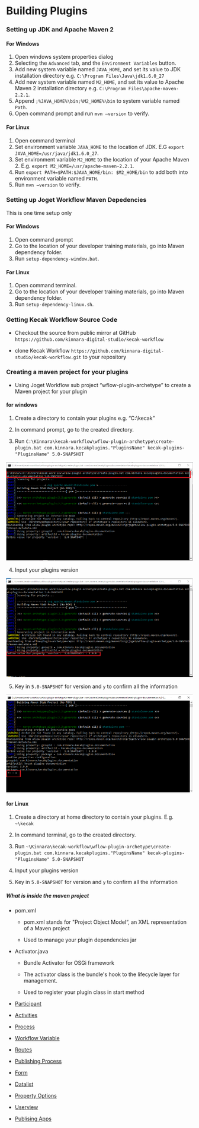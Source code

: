 # Building Plugins #

### Setting up JDK and Apache Maven 2

#### For Windows

1. Open windows system properties dialog
2. Selecting the `Advanced` tab, and the `Environment Variables` button.
3. Add new system variable named `JAVA_HOME`, and set its value to JDK installation directory e.g. `C:\Program Files\Java\jdk1.6.0_27`
4. Add new system variable named `M2_HOME`, and set its value to Apache Maven 2 installation directory e.g. `C:\Program Files\apache-maven-2.2.1`.
5. Append `;%JAVA_HOME%\bin;%M2_HOME%\bin` to system variable named `Path`.
6. Open command prompt and run `mvn –version` to verify.

#### For Linux

1. Open command terminal
2. Set environment variable `JAVA_HOME` to the location of JDK. E.G `export JAVA_HOME=/usr/java/jdk1.6.0_27`.
3. Set environment variable `M2_HOME` to the location of your Apache Maven 2. E.g. `export M2_HOME=/usr/apache-maven-2.2.1`.
4. Run `export PATH=$PATH:$JAVA_HOME/bin: $M2_HOME/bin` to add both into environment variable named `PATH`.
5. Run `mvn –version` to verify.

### Setting up Joget Workflow Maven Depedencies 

This is one time setup only

#### For Windows

1. Open command prompt
2. Go to the location of your developer training materials, go into Maven dependency folder.
3. Run `setup-dependency-window.bat`.

#### For Linux 

1. Open command terminal.
2. Go to the location of your developer training materials, go into Maven dependency folder.
3. Run `setup-dependency-linux.sh`.

### Getting Kecak Workflow Source Code

- Checkout the source from public mirror at GitHub `https://github.com/kinnara-digital-studio/kecak-workflow`

- clone Kecak Workflow `https://github.com/kinnara-digital-studio/kecak-workflow.git` to your repository 

### Creating a maven project for your plugins

- Using Joget Workflow sub project “wflow-plugin-archetype” to create a Maven project for your plugin 

#### for windows 

1. Create a directory to contain your plugins e.g. “C:\kecak”

2. In command prompt, go to the created directory.

3. Run `C:\Kinnara\kecak-workflow\wflow-plugin-archetype\create-plugin.bat com.kinnara.kecakplugins."PluginsName" kecak-plugins-"PluginsName" 5.0-SNAPSHOT`

<img src="https://raw.githubusercontent.com/kinnara-digital-studio/kecak-workflow/master/docs/assets/buildingPlugins-buildingPlugins1.png" alt="buildingPlugins-buildingPlugins1" />

4. Input your plugins version 

<img src="https://raw.githubusercontent.com/kinnara-digital-studio/kecak-workflow/master/docs/assets/buildingPlugins-buildingPlugins2.png" alt="buildingPlugins-buildingPlugins2" />

5. Key in `5.0-SNAPSHOT` for version and `y` to confirm all the information

<img src="https://raw.githubusercontent.com/kinnara-digital-studio/kecak-workflow/master/docs/assets/buildingPlugins-buildingPlugins3.png" alt="buildingPlugins-buildingPlugins3" />

#### for Linux 

1. Create a directory at home directory to contain your plugins. E.g. `~\kecak`

2. In command terminal, go to the created directory.

3. Run `~\Kinnara\kecak-workflow\wflow-plugin-archetype\create-plugin.bat com.kinnara.kecakplugins."PluginsName" kecak-plugins-"PluginsName" 5.0-SNAPSHOT`

4. Input your plugins version
 
5. Key in `5.0-SNAPSHOT` for version and `y` to confirm all the information

##### What is inside the maven project 

- pom.xml
	- pom.xml stands for "Project Object Model“, an XML representation of a Maven project

	- Used to manage your plugin dependencies jar

- Activator.java
	- Bundle Activator for OSGi framework

	- The activator class is the bundle's hook to the lifecycle layer for management.

	- Used to register your plugin class in start method



- [Participant](buildingPlugins_Participant.md)
- [Activities](buildingPlugins_Activities.md)
- [Process](buildingPlugins_Process.md)
- [Workflow Variable](buildingPlugins_WorkflowVariable.md)
- [Routes](buildingPlugins_Routes.md)
- [Publishing Process](buildingPlugins_PublishingProcess.md)
- [Form](buildingPlugins_form.md)
- [Datalist](datalist.md)
- [Property Options](buildingPlugins_PropertyOptions.md)
- [Userview](buildingPlugins_Userview.md)
- [Publising Apps](buildingPlugins_PublishingApps)
